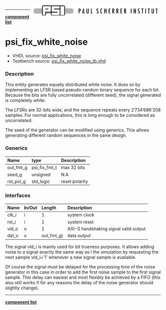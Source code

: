 <img align="right" src="../../doc/psi_logo.png">

***

[**component list**](../README.md)

# psi_fix_white_noise
 - VHDL source: [psi_fix_white_noise](../../hdl/psi_fix_white_noise.vhd)
 - Testbench source: [psi_fix_white_noise_tb.vhd](../../testbench/psi_fix_white_noise_tb/psi_fix_white_noise_tb.vhd)

### Description

This entity generates equally distributed white noise.
It does so by implementing an LFSR based pseudo-random binary sequence for each bit. Because the bits are fully uncorrelated (different seed), the signal generated is completely white.

The LFSRs are 32-bits wide, and the sequence repeats every 2’734’686’208 samples. For normal applications, this is long enough to be considered as uncorrelated.

The seed of the generator can be modified using generics. This allows generating different random sequences in the same design.


### Generics
| Name               | type          | Description   |
|:-------------------|:--------------|:--------------|
| out_fmt_g 				| psi_fix_fmt_t | max 32 bits         |
| seed_g             | unsigned		   | N.A           |
| rst_pol_g          | std_logic     | reset polarity           |

### Interfaces
| Name   | In/Out   | Length     | Description   |
|:-------|:---------|:-----------|:--------------|
| clk_i  | i        | 1          | system clock           |
| rst_i  | i        | 1          | system reset  |
| vld_o  | o        | 1          | AXI-S handshaking signal valid output  |
| dat_o  | o        | out_fmt_g) | data output           |

The signal vld_i is mainly used for bit trueness purposes. It allows adding noise to a signal exactly the same way as I the simulation by requesting the next sample vld_i=’1’ whenever a new signal sample is available.

Of course the signal must be delayed for the processing time of the noise generator in this case in order to add the first noise sample to the first signal sample. This delay can easiest and most flexibly be achieved by a FIFO (this also still works if for any reasons the delay of the noise generator should slightly change).

---
[**component list**](../README.md)
